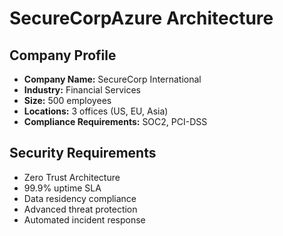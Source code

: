 # SecureCorpAzure Architecture

## Company Profile
- **Company Name:** SecureCorp International
- **Industry:** Financial Services
- **Size:** 500 employees
- **Locations:** 3 offices (US, EU, Asia)
- **Compliance Requirements:** SOC2, PCI-DSS

## Security Requirements
- Zero Trust Architecture
- 99.9% uptime SLA
- Data residency compliance
- Advanced threat protection
- Automated incident response